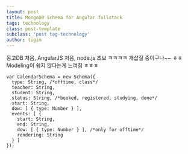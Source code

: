 ```yaml
---
layout: post
title: MongoDB Schema for Angular fullstack
tags: technology  
class: post-template
subclass: 'post tag-technology'  
author: tigim
---
```


몽고DB 처음, AngularJS 처음, node.js 초보 ㅋㅋㅋㅋ
개삽질 중이구나~~ ㅎㅎ
Modeling이 쉽지 않다는게 느껴짐 ㅎㅎㅎ

```
var CalendarSchema = new Schema({
  type: String, /*offtime, class*/
  teacher: String,
  student: String,
  status: String, /*booked, registered, studying, done*/
  start: String,
  dow: [ { type: Number } ],
  events: [ {
    start: String,
    end: String,
    dow: [ { type: Number } ], /*only for offtime*/
    rendering: String
  } ]
});
```
